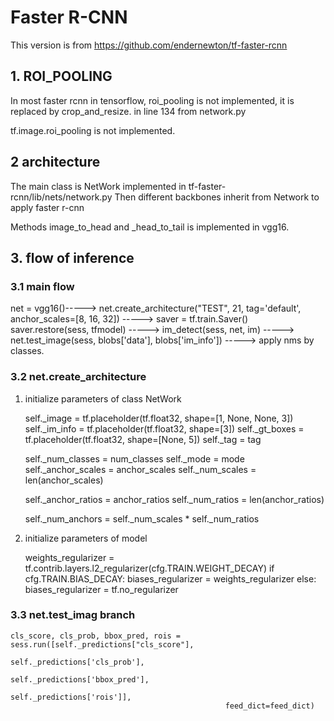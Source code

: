 # Faster R-CNN

This version is from <https://github.com/endernewton/tf-faster-rcnn>

## 1. ROI_POOLING

In most faster rcnn in tensorflow, roi_pooling is not implemented, it is replaced by crop_and_resize.  in line 134 from network.py 

tf.image.roi_pooling is not implemented.

## 2 architecture
The main class is NetWork implemented in tf-faster-rcnn/lib/nets/network.py
Then different backbones inherit from Network to apply faster r-cnn

Methods image_to_head and _head_to_tail is implemented in vgg16.


## 3. flow of inference

### 3.1 main flow 

net = vgg16()-----> net.create_architecture("TEST", 21, tag='default', anchor_scales=[8, 16, 32]) -----> saver = tf.train.Saver()  saver.restore(sess, tfmodel) -----> im_detect(sess, net, im) -----> net.test_image(sess, blobs['data'], blobs['im_info']) -----> apply nms by classes.

### 3.2 net.create_architecture

1. initialize parameters of class NetWork

    self._image = tf.placeholder(tf.float32, shape=[1, None, None, 3])
    self._im_info = tf.placeholder(tf.float32, shape=[3])
    self._gt_boxes = tf.placeholder(tf.float32, shape=[None, 5])
    self._tag = tag

    self._num_classes = num_classes
    self._mode = mode
    self._anchor_scales = anchor_scales
    self._num_scales = len(anchor_scales)

    self._anchor_ratios = anchor_ratios
    self._num_ratios = len(anchor_ratios)

    self._num_anchors = self._num_scales * self._num_ratios

2. initialize parameters of model

    weights_regularizer = tf.contrib.layers.l2_regularizer(cfg.TRAIN.WEIGHT_DECAY)
    if cfg.TRAIN.BIAS_DECAY:
      biases_regularizer = weights_regularizer
    else:
      biases_regularizer = tf.no_regularizer


### 3.3 net.test_imag branch 

    cls_score, cls_prob, bbox_pred, rois = sess.run([self._predictions["cls_score"],
                                                     self._predictions['cls_prob'],
                                                     self._predictions['bbox_pred'],
                                                     self._predictions['rois']],
                                                    feed_dict=feed_dict)


